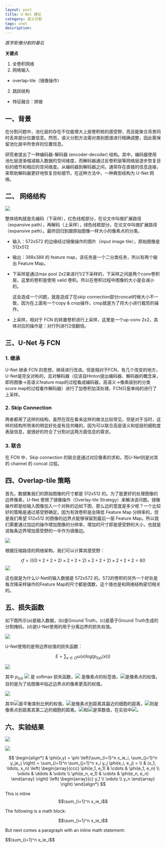 ```yaml
---
layout: post
title: U-Net 理论
category: 语义分割
tags: unet
description:
---
```


*医学影像分割的基石*

**关键点**

1. 全卷积网络
1. 网络输入
- overlap-tile（镜像操作）
2. 跳跃结构
- 特征融合：拼接

## 一、背景

在分割问题中，池化层的存在不仅能增大上层卷积核的感受野，而且能聚合背景同时丢弃部分位置信息。然而，语义分割方法需对类别图谱进行精确调整，因此需保留池化层中所舍弃的位置信息。

研究者提出了一种编码器-解码器 (encoder-decoder) 结构。其中，编码器使用池化层逐渐缩减输入数据的空间维度，而解码器通过反卷积层等网络层逐步恢复目标的细节和相应的空间维度。从编码器到解码器之间，通常存在直接的信息连接，来帮助解码器更好地恢复目标细节。在这种方法中，一种典型结构为 U-Net 网络。

## 二、 网络结构

![](https://raw.githubusercontent.com/chiemon/chiemon.github.io/master/img/UNet/1.png)

整体结构就是先编码（下采样），红色线框部分，在论文中叫做扩展路径（expansive path），再解码（上采样），绿色线框部分，在论文中叫做扩展路径（expansive path）。最终回归到跟原始图像一样大小的像素点的分类。

- 输入：572x572 的边缘经过镜像操作的图片（input image tile），原始图像是 512x512
- 输出：388x388 的 feature map，该任务是一个二分类任务，所以有两个输出 Feature Map。
- 下采样是通过max pool 2x2来进行1/2下采样的，下采样之间是两个conv卷积层，这里的卷积是使用 valid 卷积。所以在卷积过程中图像的大小是会减小的。

    这会造成一个问题，就是造成了在skip connection部分concat时候大小不一致，因为在上面有一个copy & crop操作，crop就是为了将大小进行裁剪的操作。

- 上采样，相对于 FCN 的转置卷积进行上采样，这里是一个up-conv 2x2，具体对应的操作是：对行列进行2倍翻倍。

## 三、U-Net 与 FCN

### 1. 继承

U-Net 继承 FCN 的思想，继续进行改进。但是相对于FCN，有几个改变的地方，U-Net是完全对称的，且对解码器（应该自Hinton提出编码器、解码器的概念来，即将图像->高语义feature map的过程看成编码器，高语义->像素级别的分类score map的过程看作解码器）进行了加卷积加深处理，FCN只是单纯的进行了上采样。

### 2. Skip Connection

两者都用了这样的结构，虽然在现在看来这样的做法比较常见，但是对于当时，这样的结构所带来的明显好处是有目共睹的，因为可以联合高层语义和低层的细粒度表层信息，就很好的符合了分割对这两方面信息的需求。

### 3. 联合

在 FCN 中，Skip connection 的联合是通过对应像素的求和，而U-Net则是对其的 channel 的 concat 过程。

## 四、Overlap-tile 策略

首先，数据集我们的原始图像的尺寸都是 512x512 的。为了能更好的处理图像的边界像素，U-Net 使用了镜像操作（Overlay-tile Strategy）来解决该问题。镜像操作即是给输入图像加入一个对称的边如下图，那么边的宽度是多少呢？一个比较好的策略是通过感受野确定。因为有效卷积是会降低 Feature Map 分辨率的，但是我们希望 512x512 的图像的边界点能够保留到最后一层 Feature Map。所以我们需要通过加边的操作增加图像的分辨率，增加的尺寸即是感受野的大小，也就是说每条边界增加感受野的一半作为镜像边。

![](https://raw.githubusercontent.com/chiemon/chiemon.github.io/master/img/UNet/2.png)

根据压缩路径的网络架构，我们可以计算其感受野：

$$rf = ((( 0 \times 2 + 2 + 2 ) \times 2 + 2 + 2 ) \times 2 + 2 + 2) \times 2 + 2 + 2 = 60$$
![](https://raw.githubusercontent.com/chiemon/chiemon.github.io/master/img/UNet/3.png)

这也就是为什么U-Net的输入数据是 572x572 的。572的卷积的另外一个好处是每次降采样操作的Feature Map的尺寸都是偶数，这个值也是和网络结构密切相关的。

## 五、损失函数

如下图所示(a)是输入数据，(b)是Ground Truth，(c)是基于Ground Truth生成的分割掩码，(d)是U-Net使用的用于分离边界的损失权值。

![](https://raw.githubusercontent.com/chiemon/chiemon.github.io/master/img/UNet/4.png)

U-Net使用的是带边界权值的损失函数：

$$E = \sum_{x\in \Omega } \omega (x)log(p_{l\left ( x \right )}(x)))$$

![](https://raw.githubusercontent.com/chiemon/chiemon.github.io/master/img/UNet/5.png)

其中
$p_{l\left ( x \right )}$
![](https://raw.githubusercontent.com/chiemon/chiemon.github.io/master/img/UNet/6.png) 是 softmax 损失函数，![](https://raw.githubusercontent.com/chiemon/chiemon.github.io/master/img/UNet/7.png) 是像素点的标签值，![](https://raw.githubusercontent.com/chiemon/chiemon.github.io/master/img/UNet/8.png)是像素点的权值，目的是为了给图像中贴近边界点的像素更高的权值。

![](https://raw.githubusercontent.com/chiemon/chiemon.github.io/master/img/UNet/9.png)

其中![](https://raw.githubusercontent.com/chiemon/chiemon.github.io/master/img/UNet/10.png)是平衡类别比例的权值，![](https://raw.githubusercontent.com/chiemon/chiemon.github.io/master/img/UNet/11.png)是像素点到距离其最近的细胞的距离，![](https://raw.githubusercontent.com/chiemon/chiemon.github.io/master/img/UNet/12.png)则是像素点到距离其第二近的细胞的距离。![](https://raw.githubusercontent.com/chiemon/chiemon.github.io/master/img/UNet/13.png)和![](https://raw.githubusercontent.com/chiemon/chiemon.github.io/master/img/UNet/14.png)是常数值，在实验中![](https://raw.githubusercontent.com/chiemon/chiemon.github.io/master/img/UNet/15.png)。

## 六、实验结果

![](https://raw.githubusercontent.com/chiemon/chiemon.github.io/master/img/UNet/16.png)

![](https://raw.githubusercontent.com/chiemon/chiemon.github.io/master/img/UNet/17.png)

$$
\begin{align*}
  & \phi(x,y) = \phi \left(\sum_{i=1}^n x_ie_i, \sum_{j=1}^n y_je_j \right)
  = \sum_{i=1}^n \sum_{j=1}^n x_i y_j \phi(e_i, e_j) = \\
  & (x_1, \ldots, x_n) \left( \begin{array}{ccc}
      \phi(e_1, e_1) & \cdots & \phi(e_1, e_n) \\
      \vdots & \ddots & \vdots \\
      \phi(e_n, e_1) & \cdots & \phi(e_n, e_n)
    \end{array} \right)
  \left( \begin{array}{c}
      y_1 \\
      \vdots \\
      y_n
    \end{array} \right)
\end{align*}
$$

This is inline $$\sum_{i=1}^n x_ie_i$$

The following is a math block:

$$\sum_{i=1}^n x_ie_i$$

But next comes a paragraph with an inline math statement:

\$$\sum_{i=1}^n x_ie_i$$